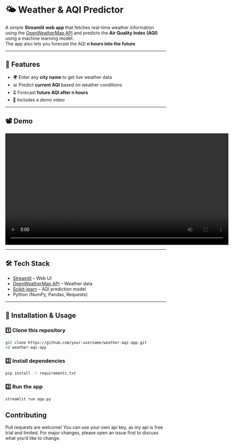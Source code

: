# 🌤️ Weather & AQI Predictor

A simple **Streamlit web app** that fetches real-time weather information using the [OpenWeatherMap API](https://openweathermap.org/api) and predicts the **Air Quality Index (AQI)** using a machine learning model.  
The app also lets you forecast the AQI **n hours into the future**.

---

## 📌 Features
- 🌍 Enter any **city name** to get live weather data  
- 📊 Predict **current AQI** based on weather conditions  
- ⏳ Forecast **future AQI after n hours**  
- 🎥 Includes a demo video  

---

## 📽️ Demo
<p align="center">
  <video src="src/demo.mp4" controls width="700"></video>
</p>

---

## 🛠️ Tech Stack
- [Streamlit](https://streamlit.io/) – Web UI  
- [OpenWeatherMap API](https://openweathermap.org/api) – Weather data  
- [Scikit-learn](https://scikit-learn.org/) – AQI prediction model  
- Python (NumPy, Pandas, Requests)  

---

## 🚀 Installation & Usage

### 1️⃣ Clone this repository
```bash
git clone https://github.com/your-username/weather-aqi-app.git
cd weather-aqi-app
```

### 2️⃣ Install dependencies
```bash
pip install -r requirements.txt
```

### 2️⃣ Run the app
```bash
streamlit run app.py
```

## Contributing

Pull requests are welcome! You can use your own api key, as my api is free trial and limited. For major changes, please open an issue first to discuss what you’d like to change.
